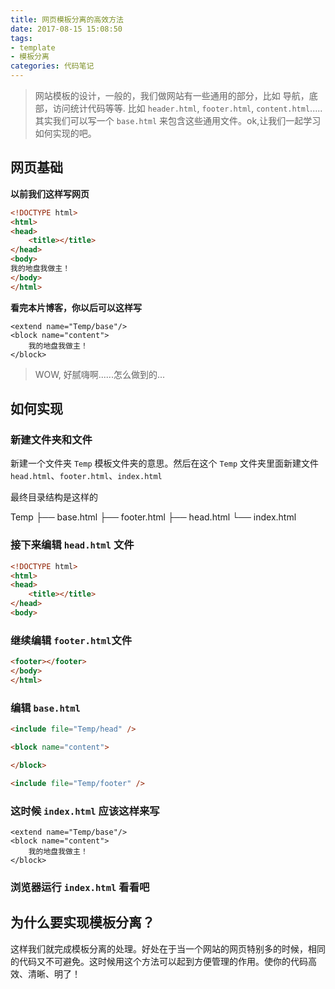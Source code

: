 ```yaml
---
title: 网页模板分离的高效方法
date: 2017-08-15 15:08:50
tags:
- template
- 模板分离
categories: 代码笔记
---
```

> 网站模板的设计，一般的，我们做网站有一些通用的部分，比如 导航，底部，访问统计代码等等.
比如 `header.html`, `footer.html`, `content.html`.....其实我们可以写一个 `base.html` 来包含这些通用文件。ok,让我们一起学习如何实现的吧。

## 网页基础
**以前我们这样写网页**

```html
<!DOCTYPE html>
<html>
<head>
	<title></title>
</head>
<body>
我的地盘我做主！
</body>
</html>
```

**看完本片博客，你以后可以这样写**

```
<extend name="Temp/base"/>
<block name="content">
	我的地盘我做主！
</block>
```
> WOW, 好腻嗨啊......怎么做到的...

## 如何实现

### 新建文件夹和文件

新建一个文件夹 `Temp` 模板文件夹的意思。然后在这个 `Temp` 文件夹里面新建文件`head.html`、`footer.html`、`index.html`

最终目录结构是这样的


Temp
	├── base.html
	├── footer.html
	├── head.html
	└── index.html


### 接下来编辑 `head.html` 文件

```html
<!DOCTYPE html>
<html>
<head>
	<title></title>
</head>
<body>

```

### 继续编辑 `footer.html`文件

```html
<footer></footer>
</body>
</html>
```

### 编辑 `base.html`

```html
<include file="Temp/head" />

<block name="content">

</block>

<include file="Temp/footer" />
```

### 这时候 `index.html` 应该这样来写

```
<extend name="Temp/base"/>
<block name="content">
	我的地盘我做主！
</block>
```

### 浏览器运行 `index.html` 看看吧

## 为什么要实现模板分离？

这样我们就完成模板分离的处理。好处在于当一个网站的网页特别多的时候，相同的代码又不可避免。这时候用这个方法可以起到方便管理的作用。使你的代码高效、清晰、明了！










